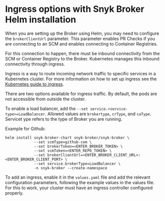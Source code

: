 # Ingress options with Snyk Broker Helm installation

When you are setting up the Broker using Helm, you may need to configure the `brokerClientUrl` parameter. This parameter enables PR Checks if you are connecting to an SCM and enables connecting to Container Registries.

For this connection to happen, there must be inbound connectivity from the SCM or Container Registry to the Broker. Kubernetes manages this inbound connectivity through ingress.

Ingress is a way to route incoming network traffic to specific services in a Kubernetes cluster. For more information on how to set up ingress see the [Kubernetes guide to ingress](https://kubernetes.io/docs/concepts/services-networking/ingress/).

There are two options available for ingress traffic. By default, the pods are not accessible from outside the cluster.

To enable a load balancer, add the `--set service.<service-type>=LoadBalancer`. Allowed values are `brokertype`, `crType`, and `caType`. Servicet ype refers to the type of Broker you are running.

Example for Github:

```
helm install snyk-broker-chart snyk-broker/snyk-broker \
             --set scmType=github-com \
             --set brokerToken=<ENTER_BROKER_TOKEN> \
             --set scmToken=<ENTER_REPO_TOKEN> \
             --set brokerClientUrl=<ENTER_BROKER_CLIENT_URL>:<ENTER_BROKER_CLIENT_PORT> \
             --set service.brokerType=LoadBalancer \
             -n snyk-broker --create-namespace
```

To add an ingress, enable it in the `values.yaml` file and add the relevant configuration parameters, following the example values in the values file. For this to work, your cluster must have an ingress controller configured properly.
